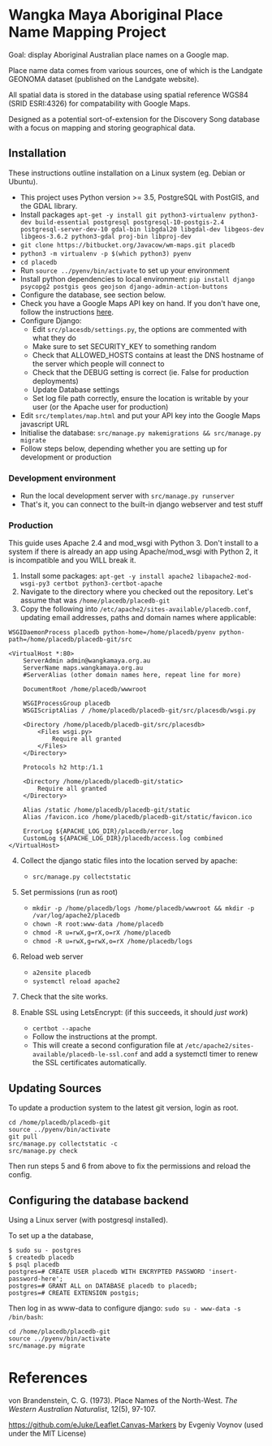 Wangka Maya Aboriginal Place Name Mapping Project
=================================================

Goal: display Aboriginal Australian place names on a Google map.

Place name data comes from various sources, one of which is the Landgate GEONOMA dataset (published on the Landgate website).

All spatial data is stored in the database using spatial reference WGS84 (SRID ESRI:4326) for compatability with Google Maps.

Designed as a potential sort-of-extension for the Discovery Song database with a focus on mapping and storing geographical data.

Installation
------------

These instructions outline installation on a Linux system (eg. Debian or Ubuntu).

- This project uses Python version >= 3.5, PostgreSQL with PostGIS, and the GDAL library.
- Install packages `apt-get -y install git python3-virtualenv python3-dev build-essential postgresql postgresql-10-postgis-2.4 postgresql-server-dev-10 gdal-bin libgdal20 libgdal-dev libgeos-dev libgeos-3.6.2 python3-gdal proj-bin libproj-dev`
- `git clone https://bitbucket.org/Javacow/wm-maps.git placedb`
- `python3 -m virtualenv -p $(which python3) pyenv`
- `cd placedb`
- Run `source ../pyenv/bin/activate` to set up your environment
- Install python dependencies to local environment: `pip install django psycopg2 postgis geos geojson django-admin-action-buttons`
- Configure the database, see section below.
- Check you have a Google Maps API key on hand. If you don't have one, follow the instructions [here](https://developers.google.com/maps/documentation/javascript/get-api-key).
- Configure Django:
    - Edit `src/placesdb/settings.py`, the options are commented with what they do
    - Make sure to set SECURITY_KEY to something random
    - Check that ALLOWED_HOSTS contains at least the DNS hostname of the server which people will connect to
    - Check that the DEBUG setting is correct (ie. False for production deployments)
    - Update Database settings
    - Set log file path correctly, ensure the location is writable by your user (or the Apache user for production)
- Edit `src/templates/map.html` and put your API key into the Google Maps javascript URL
- Initialise the database: `src/manage.py makemigrations && src/manage.py migrate`
- Follow steps below, depending whether you are setting up for development or production

### Development environment
- Run the local development server with `src/manage.py runserver`
- That's it, you can connect to the built-in django webserver and test stuff


### Production
This guide uses Apache 2.4 and mod_wsgi with Python 3. Don't install to a system if there is already an app using Apache/mod_wsgi with Python 2, it is incompatible and you WILL break it.

1. Install some packages: `apt-get -y install apache2 libapache2-mod-wsgi-py3 certbot python3-certbot-apache`
2. Navigate to the directory where you checked out the repository. Let's assume that was `/home/placedb/placedb-git`
3. Copy the following into `/etc/apache2/sites-available/placedb.conf`, updating email addresses, paths and domain names where applicable:

```
WSGIDaemonProcess placedb python-home=/home/placedb/pyenv python-path=/home/placedb/placedb-git/src

<VirtualHost *:80>
    ServerAdmin admin@wangkamaya.org.au
    ServerName maps.wangkamaya.org.au
    #ServerAlias (other domain names here, repeat line for more)

    DocumentRoot /home/placedb/wwwroot

    WSGIProcessGroup placedb
    WSGIScriptAlias / /home/placedb/placedb-git/src/placesdb/wsgi.py

    <Directory /home/placedb/placedb-git/src/placesdb>
        <Files wsgi.py>
            Require all granted
        </Files>
    </Directory>

    Protocols h2 http:/1.1

    <Directory /home/placedb/placedb-git/static>
        Require all granted
    </Directory>

    Alias /static /home/placedb/placedb-git/static
    Alias /favicon.ico /home/placedb/placedb-git/static/favicon.ico

    ErrorLog ${APACHE_LOG_DIR}/placedb/error.log
    CustomLog ${APACHE_LOG_DIR}/placedb/access.log combined
</VirtualHost>

```

4. Collect the django static files into the location served by apache:
    - `src/manage.py collectstatic`

5. Set permissions (run as root)
    - `mkdir -p /home/placedb/logs /home/placedb/wwwroot && mkdir -p /var/log/apache2/placedb`
    - `chown -R root:www-data /home/placedb`
    - `chmod -R u=rwX,g=rX,o=rX /home/placedb`
    - `chmod -R u=rwX,g=rwX,o=rX /home/placedb/logs`

6. Reload web server
    - `a2ensite placedb`
    - `systemctl reload apache2`
    
7. Check that the site works.

8. Enable SSL using LetsEncrypt: (if this succeeds, it should *just work*)
    - `certbot --apache`
    - Follow the instructions at the prompt.
    - This will create a second configuration file at `/etc/apache2/sites-available/placedb-le-ssl.conf` and add a systemctl timer to renew the SSL certificates automatically.

Updating Sources
----------------

To update a production system to the latest git version, login as root.

```
cd /home/placedb/placedb-git
source ../pyenv/bin/activate
git pull
src/manage.py collectstatic -c
src/manage.py check
```

Then run steps 5 and 6 from above to fix the permissions and reload the config.

Configuring the database backend
--------------------------------

Using a Linux server (with postgresql installed).

To set up a the database,

```
$ sudo su - postgres
$ createdb placedb
$ psql placedb
postgres=# CREATE USER placedb WITH ENCRYPTED PASSWORD 'insert-password-here';
postgres=# GRANT ALL on DATABASE placedb to placedb;
postgres=# CREATE EXTENSION postgis;

```

Then log in as www-data to configure django: `sudo su - www-data -s /bin/bash`:

```
cd /home/placedb/placedb-git
source ../pyenv/bin/activate
src/manage.py migrate
```

References
==========

von Brandenstein, C. G. (1973). Place Names of the North-West. *The Western Australian Naturalist*, 12(5), 97-107.

https://github.com/eJuke/Leaflet.Canvas-Markers by Evgeniy Voynov (used under the MIT License)